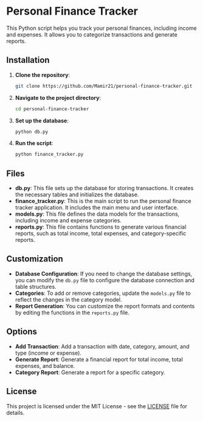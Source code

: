 # Personal Finance Tracker

This Python script helps you track your personal finances, including income and expenses. It allows you to categorize transactions and generate reports.

## Installation

1. **Clone the repository**:
    ```sh
    git clone https://github.com/Mamir21/personal-finance-tracker.git
    ```

2. **Navigate to the project directory**:
    ```sh
    cd personal-finance-tracker
    ```

3. **Set up the database**:
    ```sh
    python db.py
    ```

4. **Run the script**:
    ```sh
    python finance_tracker.py
    ```

## Files

- **db.py**: This file sets up the database for storing transactions. It creates the necessary tables and initializes the database.
- **finance_tracker.py**: This is the main script to run the personal finance tracker application. It includes the main menu and user interface.
- **models.py**: This file defines the data models for the transactions, including income and expense categories.
- **reports.py**: This file contains functions to generate various financial reports, such as total income, total expenses, and category-specific reports.

## Customization

- **Database Configuration**: If you need to change the database settings, you can modify the `db.py` file to configure the database connection and table structures.
- **Categories**: To add or remove categories, update the `models.py` file to reflect the changes in the category model.
- **Report Generation**: You can customize the report formats and contents by editing the functions in the `reports.py` file.

## Options

- **Add Transaction**: Add a transaction with date, category, amount, and type (income or expense).
- **Generate Report**: Generate a financial report for total income, total expenses, and balance.
- **Category Report**: Generate a report for a specific category.

## License

This project is licensed under the MIT License - see the [LICENSE](LICENSE) file for details.
